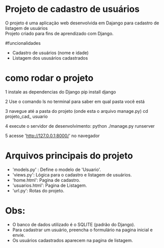 # Projeto de cadastro de usuários 
O projeto é uma aplicação web desenvolvida em Dajango para cadastro de listagem de usuários  
Projeto criado para fins de aprendizado com Django.

#funcionalidades 
- Cadastro de usuários (nome e idade)
- Listagem dos ususários cadastrados

# como rodar o projeto 
 
1 instale as dependencias do Django 
pip install django 

2 Use o comando ls no terminal para saber em qual pasta você está

3 navegue até a pasta do projeto (onde esta o arquivo manage.py)
cd projeto_cad_ usuario 

4 execute o servidor de desenvolvimento: 
python ./manage.py runserver 

5 acesse 'http://127.0.0.1:8000/' no navegador

# Arquivos principais do projeto
- 'models.py' : Define o modelo de 'Usuario'.
- 'views.py': Lógica para o cadastro e listagem de usuários.
- 'home.html': Pagina de cadastro.
- 'usuarios.html': Pagina de Listagem.
- 'url.py': Rotas do projeto.
  
# Obs: 
- O banco de dados utilizado é o SQLITE (padrão do Django).
- Para cadastrar um usuário, preencha o formulário na pagina inicial e envie. 
- Os usuários cadastrados aparecem na pagina de listagem.

